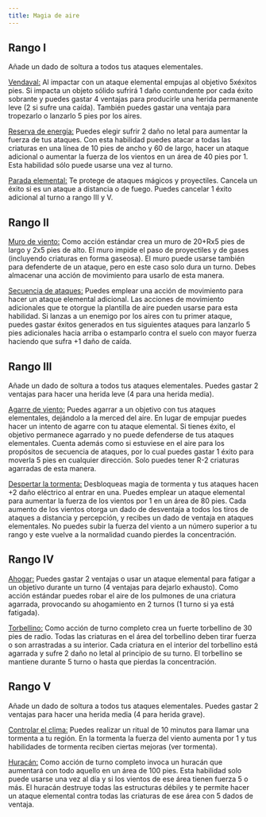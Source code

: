 ```yaml
---
title: Magia de aire
---
```


## Rango I 

Añade un dado de soltura a todos tus ataques elementales.

<u>Vendaval:</u> Al impactar con un ataque elemental empujas al objetivo 5xéxitos pies. Si impacta un objeto sólido sufrirá 1 daño contundente por cada éxito sobrante y puedes gastar 4 ventajas para producirle una herida permanente leve (2 si sufre una caída). También puedes gastar una ventaja para tropezarlo o lanzarlo 5 pies por los aires.

<u>Reserva de energía:</u> Puedes elegir sufrir 2 daño no letal para aumentar la fuerza de tus ataques. Con esta habilidad puedes atacar a todas las criaturas en una línea de 10 pies de ancho y 60 de largo, hacer un ataque adicional o aumentar la fuerza de los vientos en un área de 40 pies por 1. Esta habilidad sólo puede usarse una vez al turno.

<u>Parada elemental:</u> Te protege de ataques mágicos y proyectiles. Cancela un éxito si es un ataque a distancia o de fuego. Puedes cancelar 1 éxito adicional al turno a rango III y V.

## Rango II

<u>Muro de viento:</u> Como acción estándar crea un muro de 20+Rx5 pies de largo y 2x5 pies de alto. El muro impide el paso de proyectiles y de gases (incluyendo criaturas en forma gaseosa). El muro puede usarse también para defenderte de un ataque, pero en este caso solo dura un turno. Debes almacenar una acción de movimiento para usarlo de esta manera.

<u>Secuencia de ataques:</u> Puedes emplear una acción de movimiento para hacer un ataque elemental adicional. Las acciones de movimiento adicionales que te otorgue la plantilla de aire pueden usarse para esta habilidad. Si lanzas a un enemigo por los aires con tu primer ataque, puedes gastar éxitos generados en tus siguientes ataques para lanzarlo 5 pies adicionales hacia arriba o estamparlo contra el suelo con mayor fuerza haciendo que sufra +1 daño de caída.

## Rango III 

Añade un dado de soltura a todos tus ataques elementales. Puedes gastar 2 ventajas para hacer una herida leve  (4 para una herida media).

<u>Agarre de viento:</u> Puedes agarrar a un objetivo con tus ataques elementales, dejándolo a la merced del aire. En lugar de empujar puedes hacer un intento de agarre con tu ataque elemental. Si tienes éxito, el objetivo permanece agarrado y no puede defenderse de tus ataques elementales. Cuenta además como si estuviese en el aire para los propósitos de secuencia de ataques, por lo cual puedes gastar 1 éxito para moverla 5 pies en cualquier dirección. Solo puedes tener R-2 criaturas agarradas de esta manera.

<u>Despertar la tormenta:</u> Desbloqueas magia de tormenta y tus ataques hacen +2 daño eléctrico al entrar en una. Puedes emplear un ataque elemental para aumentar la fuerza de los vientos por 1 en un área de 80 pies. Cada aumento de los vientos otorga un dado de desventaja a todos los tiros de ataques a distancia y percepción, y recibes un dado de ventaja en ataques elementales. No puedes subir la fuerza del viento a un número superior a tu rango y este vuelve a la normalidad cuando pierdes la concentración.

## Rango IV 

<u>Ahogar:</u> Puedes gastar 2 ventajas o usar un ataque elemental para fatigar a un objetivo durante un turno (4 ventajas para dejarlo exhausto). Como acción estándar puedes robar el aire de los pulmones de una criatura agarrada, provocando su ahogamiento en 2 turnos (1 turno si ya está fatigada).

<u>Torbellino:</u> Como acción de turno completo crea un fuerte torbellino de 30 pies de radio. Todas las criaturas en el área del torbellino deben tirar fuerza o son arrastradas a su interior. Cada criatura en el interior del torbellino está agarrada y sufre 2 daño no letal al principio de su turno. El torbellino se mantiene durante 5 turno o hasta que pierdas la concentración.

## Rango V 

Añade un dado de soltura a todos tus ataques elementales. Puedes gastar 2 ventajas para hacer una herida media (4 para herida grave).

<u>Controlar el clima:</u> Puedes realizar un ritual de 10 minutos para llamar una tormenta a tu región. En la tormenta la fuerza del viento aumenta por 1 y tus habilidades de tormenta reciben ciertas mejoras (ver tormenta).

<u>Huracán:</u> Como acción de turno completo invoca un huracán que aumentará con todo aquello en un área de 100 pies. Esta habilidad solo puede usarse una vez al día y si los vientos de ese área tienen fuerza 5 o más. El huracán destruye todas las estructuras débiles y te permite hacer un ataque elemental contra todas las criaturas de ese área con 5 dados de ventaja.